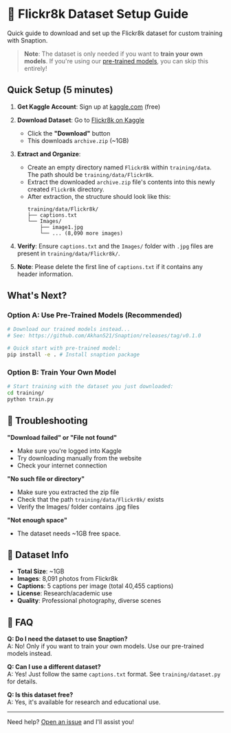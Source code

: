 # 📁 Flickr8k Dataset Setup Guide

Quick guide to download and set up the Flickr8k dataset for custom training with Snaption.

> **Note**: The dataset is only needed if you want to **train your own models**. If you're using our [pre-trained models](https://github.com/Akhan521/Snaption/releases/tag/v0.1.0), you can skip this entirely!

## Quick Setup (5 minutes)

1. **Get Kaggle Account**: Sign up at [kaggle.com](https://www.kaggle.com) (free)

2. **Download Dataset**: Go to [Flickr8k on Kaggle](https://www.kaggle.com/datasets/adityajn105/flickr8k)
   - Click the **"Download"** button
   - This downloads `archive.zip` (~1GB)

3. **Extract and Organize**:
   - Create an empty directory named `Flickr8k` within `training/data`. The path should be `training/data/Flickr8k`.
   - Extract the downloaded `archive.zip` file's contents into this newly created `Flickr8k` directory.
   - After extraction, the structure should look like this:
     ```
     training/data/Flickr8k/
     ├── captions.txt
     └── Images/
         ├── image1.jpg
         └── ... (8,090 more images)
     ```

4. **Verify**:
   Ensure `captions.txt` and the `Images/` folder with `.jpg` files are present in `training/data/Flickr8k/`.

5. **Note**: 
    Please delete the first line of `captions.txt` if it contains any header information.

## What's Next?

### Option A: Use Pre-Trained Models (Recommended)
```bash
# Download our trained models instead...
# See: https://github.com/Akhan521/Snaption/releases/tag/v0.1.0

# Quick start with pre-trained model:
pip install -e . # Install snaption package
```

### Option B: Train Your Own Model
```bash
# Start training with the dataset you just downloaded:
cd training/
python train.py
```

## 🔧 Troubleshooting

**"Download failed" or "File not found"**
- Make sure you're logged into Kaggle
- Try downloading manually from the website
- Check your internet connection

**"No such file or directory"**
- Make sure you extracted the zip file
- Check that the path `training/data/Flickr8k/` exists
- Verify the Images/ folder contains .jpg files

**"Not enough space"**  
- The dataset needs ~1GB free space.

## 📖 Dataset Info

- **Total Size**: ~1GB
- **Images**: 8,091 photos from Flickr8k
- **Captions**: 5 captions per image (total 40,455 captions)
- **License**: Research/academic use
- **Quality**: Professional photography, diverse scenes

## 🤔 FAQ

**Q: Do I need the dataset to use Snaption?**  
A: No! Only if you want to train your own models. Use our pre-trained models instead.

**Q: Can I use a different dataset?**  
A: Yes! Just follow the same `captions.txt` format. See `training/dataset.py` for details.

**Q: Is this dataset free?**  
A: Yes, it's available for research and educational use.

---

Need help? [Open an issue](https://github.com/Akhan521/Snaption/issues) and I'll assist you! 
